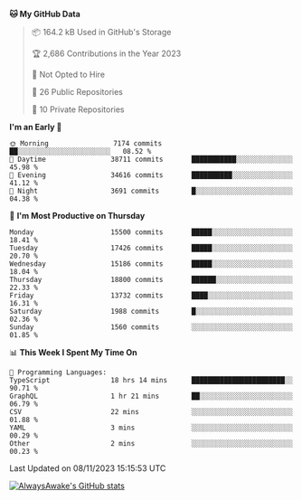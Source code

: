 <!--START_SECTION:waka-->
**🐱 My GitHub Data** 

> 📦 164.2 kB Used in GitHub's Storage 
 > 
> 🏆 2,686 Contributions in the Year 2023
 > 
> 🚫 Not Opted to Hire
 > 
> 📜 26 Public Repositories 
 > 
> 🔑 10 Private Repositories 
 > 
**I'm an Early 🐤** 

```text
🌞 Morning                7174 commits        ██░░░░░░░░░░░░░░░░░░░░░░░   08.52 % 
🌆 Daytime                38711 commits       ███████████░░░░░░░░░░░░░░   45.98 % 
🌃 Evening                34616 commits       ██████████░░░░░░░░░░░░░░░   41.12 % 
🌙 Night                  3691 commits        █░░░░░░░░░░░░░░░░░░░░░░░░   04.38 % 
```
📅 **I'm Most Productive on Thursday** 

```text
Monday                   15500 commits       █████░░░░░░░░░░░░░░░░░░░░   18.41 % 
Tuesday                  17426 commits       █████░░░░░░░░░░░░░░░░░░░░   20.70 % 
Wednesday                15186 commits       █████░░░░░░░░░░░░░░░░░░░░   18.04 % 
Thursday                 18800 commits       ██████░░░░░░░░░░░░░░░░░░░   22.33 % 
Friday                   13732 commits       ████░░░░░░░░░░░░░░░░░░░░░   16.31 % 
Saturday                 1988 commits        █░░░░░░░░░░░░░░░░░░░░░░░░   02.36 % 
Sunday                   1560 commits        ░░░░░░░░░░░░░░░░░░░░░░░░░   01.85 % 
```


📊 **This Week I Spent My Time On** 

```text
💬 Programming Languages: 
TypeScript               18 hrs 14 mins      ███████████████████████░░   90.71 % 
GraphQL                  1 hr 21 mins        ██░░░░░░░░░░░░░░░░░░░░░░░   06.79 % 
CSV                      22 mins             ░░░░░░░░░░░░░░░░░░░░░░░░░   01.88 % 
YAML                     3 mins              ░░░░░░░░░░░░░░░░░░░░░░░░░   00.29 % 
Other                    2 mins              ░░░░░░░░░░░░░░░░░░░░░░░░░   00.23 % 
```


 Last Updated on 08/11/2023 15:15:53 UTC
<!--END_SECTION:waka-->

[![AlwaysAwake's GitHub stats](https://github-readme-stats.vercel.app/api?username=AlwaysAwake&show_icons=true&theme=github_dark&count_private=true)](https://github.com/AlwaysAwake/AlwaysAwake)
